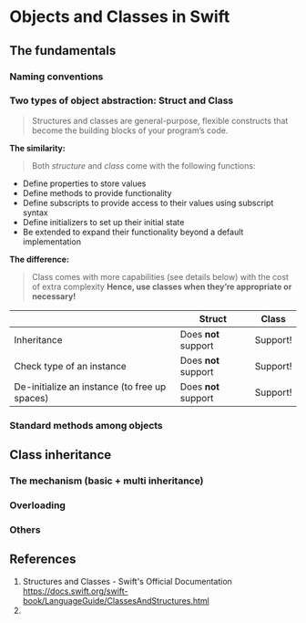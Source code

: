 # Objects and Classes in Swift

## The fundamentals
### Naming conventions

### Two types of object abstraction: Struct and Class

> Structures and classes are general-purpose, flexible constructs that become the building blocks of your program’s code.

**The similarity:** 
> Both *structure* and *class* come with the following functions:
- Define properties to store values
- Define methods to provide functionality
- Define subscripts to provide access to their values using subscript syntax
- Define initializers to set up their initial state
- Be extended to expand their functionality beyond a default implementation


**The difference:**
> Class comes with more capabilities (see details below) with the cost of extra complexity
> **Hence, use classes when they’re appropriate or necessary!**

||Struct|Class|
|-|-|-|
|Inheritance|Does **not** support|Support!|
|Check type of an instance|Does **not** support|Support!|
|De-initialize an instance (to free up spaces)|Does **not** support|Support!|


### Standard methods among objects


## Class inheritance
### The mechanism (basic + multi inheritance)
### Overloading
### Others

## References
1. Structures and Classes - Swift's Official Documentation https://docs.swift.org/swift-book/LanguageGuide/ClassesAndStructures.html
2. 


